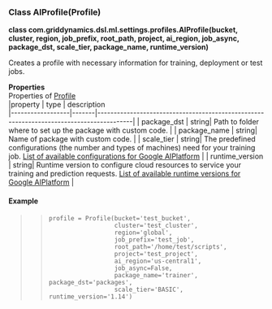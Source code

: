 ### Class AIProfile(Profile)

**class com.griddynamics.dsl.ml.settings.profiles.AIProfile(bucket, cluster, region, job_prefix, root_path, project, ai_region, job_async, package_dst, scale_tier, package_name, runtime_version)**

Creates a profile with necessary information for training, deployment or test jobs.  

**Properties**  
Properties of [Profile](https://github.com/griddynamics/ml-dsl/blob/master/docs/profiles/Profile.md)  
|property          | type  | description                                                                           
|------------------|-------|-----------------------------------------------------------------------------------------|
| package_dst      | string| Path to folder where to set up the package with custom code.                            |
| package_name     | string| Name of package with custom code.                                                       |
| scale_tier       | string| The predefined configurations (the number and types of machines)  need for your training job. [List of available configurations for Google AIPlatform](https://cloud.google.com/ai-platform/training/docs/machine-types#scale_tiers) |
| runtime_version  | string| Runtime version to configure cloud resources to service your training and prediction requests. [List of available runtime versions for Google AIPlatform](https://cloud.google.com/ai-platform/training/docs/runtime-version-list) |


#### Example

> >     profile = Profile(bucket='test_bucket',
> >                       cluster='test_cluster', 
> >                       region='global', 
> >                       job_prefix='test_job', 
> >                       root_path='/home/test/scripts', 
> >                       project='test_project', 
> >                       ai_region='us-central1', 
> >                       job_async=False,
> >                       package_name='trainer', package_dst='packages',
> >                       scale_tier='BASIC', runtime_version='1.14')
